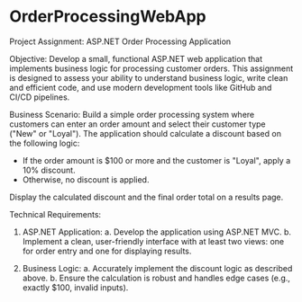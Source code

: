 # OrderProcessingWebApp
Project Assignment: ASP.NET Order Processing Application 

Objective: 
Develop a small, functional ASP.NET web application that implements business logic for processing customer orders. 
This assignment is designed to assess your ability to understand business logic, write clean and efficient code, 
and use modern development tools like GitHub and CI/CD pipelines. 

Business Scenario: 
Build a simple order processing system where customers can enter an order amount and select their customer type ("New" or "Loyal"). The application should calculate a discount based on the following logic: 
- If the order amount is $100 or more and the customer is "Loyal", apply a 10% discount. 
- Otherwise, no discount is applied. 

Display the calculated discount and the final order total on a results page. 

Technical Requirements: 

1.	ASP.NET Application: 
a. Develop the application using ASP.NET MVC. 
b. Implement a clean, user-friendly interface with at least two views: one for order entry and one for displaying results. 

2.	Business Logic: 
a. Accurately implement the discount logic as described above. 
b. Ensure the calculation is robust and handles edge cases (e.g., exactly $100, invalid inputs). 

